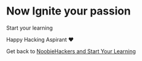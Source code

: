 # Now Ignite your passion

Start your learning&#x20;

Happy Hacking Aspirant ❤️

Get back to [NoobieHackers and Start Your Learning](https://www.noobiehackers.com/team-4)
